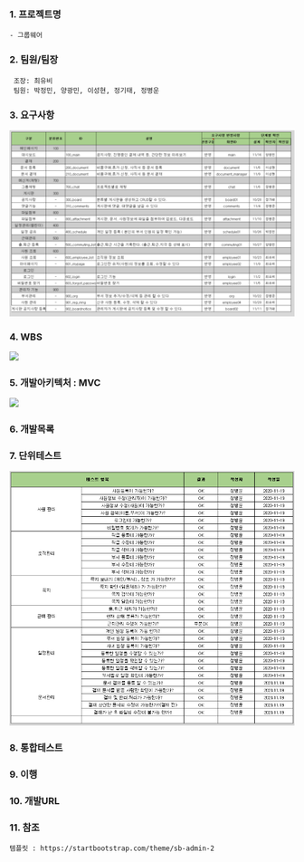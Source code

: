 ### 1. 프로젝트명
    - 그룹웨어 
    
### 2. 팀원/팀장
``` Team
 조장: 최유비  
 팀원: 박정민, 양광민, 이성현, 정기태, 정병운   
```

### 3. 요구사항
![](https://github.com/HYKim8/OMG/blob/main/%EC%9A%94%EA%B5%AC%EC%82%AC%ED%95%AD%20.PNG)  

### 4. WBS  
![](https://github.com/HYKim8/OMG/blob/main/wbs.jpg)

### 5. 개발아키텍처 : MVC
![](https://github.com/HYKim8/OMG/blob/main/Spring_MVC.png)
### 6. 개발목록

### 7. 단위테스트
![](https://github.com/HYKim8/OMG/blob/main/%EB%8B%A8%EC%9C%84%ED%85%8C%EC%8A%A4%ED%8A%B8.PNG)
### 8. 통합테스트

### 9. 이행

### 10. 개발URL

### 11. 참조
``` 참조
템플릿 : https://startbootstrap.com/theme/sb-admin-2
```
